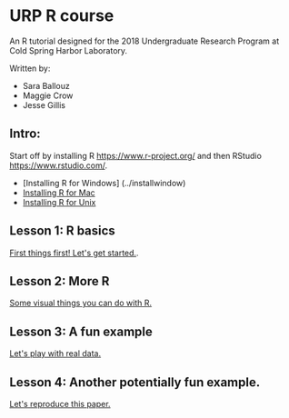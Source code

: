 # URP R course

An R tutorial designed for the 2018 Undergraduate Research Program at Cold Spring Harbor Laboratory.

Written by: 
- Sara Ballouz
- Maggie Crow 
- Jesse Gillis

## Intro: 
Start off by installing R https://www.r-project.org/ and then RStudio https://www.rstudio.com/.
- [Installing R for Windows] (../installwindow)
- [Installing R for Mac](../installmac)
- [Installing R for Unix](../installunix)

## Lesson 1: R basics 
[First things first! Let's get started.](../lesson1).   

## Lesson 2: More R 
[Some visual things you can do with R.](../lesson2)

## Lesson 3: A fun example 
[Let's play with real data.](../lesson3)

## Lesson 4: Another potentially fun example.
[Let's reproduce this paper.](../lesson4)
